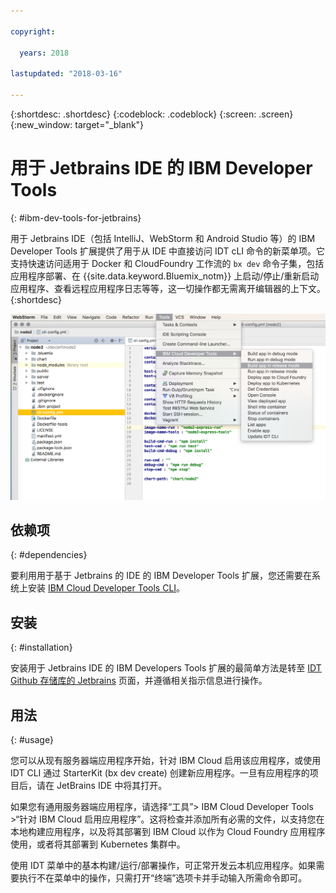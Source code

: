 ```yaml
---

copyright:

  years: 2018

lastupdated: "2018-03-16"

---
```


{:shortdesc: .shortdesc}
{:codeblock: .codeblock}
{:screen: .screen}
{:new_window: target="_blank"}

# 用于 Jetbrains IDE 的 IBM Developer Tools
{: #ibm-dev-tools-for-jetbrains}

用于 Jetbrains IDE（包括 IntelliJ、WebStorm 和 Android Studio 等）的 IBM Developer Tools 扩展提供了用于从 IDE 中直接访问 IDT cLI 命令的新菜单项。它支持快速访问适用于 Docker 和 CloudFoundry 工作流的 `bx dev` 命令子集，包括应用程序部署、在 {{site.data.keyword.Bluemix_notm}} 上启动/停止/重新启动应用程序、查看远程应用程序日志等等，这一切操作都无需离开编辑器的上下文。
{:shortdesc}

![在 WebStorm IDE 中运行的 IBM Developer Tools 的截屏。](jetbrains.png "在 WebStorm IDE 中运行的 IDT 菜单示例")

## 依赖项
{: #dependencies}

要利用用于基于 Jetbrains 的 IDE 的 IBM Developer Tools 扩展，您还需要在系统上安装 [IBM Cloud Developer Tools CLI](index.html)。

## 安装
{: #installation}

安装用于 Jetbrains IDE 的 IBM Developers Tools 扩展的最简单方法是转至 [IDT Github 存储库的 Jetbrains](https://github.com/IBM-Cloud/ibm-cloud-developer-tools/tree/master/jetbrains) 页面，并遵循相关指示信息进行操作。

## 用法
{: #usage}

您可以从现有服务器端应用程序开始，针对 IBM Cloud 启用该应用程序，或使用 IDT CLI 通过 StarterKit (bx dev create) 创建新应用程序。一旦有应用程序的项目后，请在 JetBrains IDE 中将其打开。

如果您有通用服务器端应用程序，请选择“工具”> IBM Cloud Developer Tools >“针对 IBM Cloud 启用应用程序”。这将检查并添加所有必需的文件，以支持您在本地构建应用程序，以及将其部署到 IBM Cloud 以作为 Cloud Foundry 应用程序使用，或者将其部署到 Kubernetes 集群中。

使用 IDT 菜单中的基本构建/运行/部署操作，可正常开发云本机应用程序。如果需要执行不在菜单中的操作，只需打开“终端”选项卡并手动输入所需命令即可。

